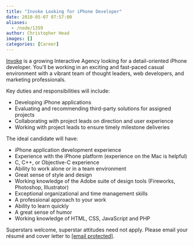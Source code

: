 ```yaml
---
title: "Invoke Looking for iPhone Developer"
date: 2010-05-07 07:57:00
aliases:
  - /node/1359
author: Christopher Head
images: []
categories: [Career]
---
```


[Invoke](http://invokemedia.com/) is a growing Interactive Agency looking for a detail-oriented iPhone developer. You'll be working in an exciting and fast-paced casual environment with a vibrant team of thought leaders, web developers, and marketing professionals.

Key duties and responsibilities will include:

- Developing iPhone applications
- Evaluating and recommending third-party solutions for assigned projects
- Collaborating with project leads on direction and user experience
- Working with project leads to ensure timely milestone deliveries

The ideal candidate will have:

- iPhone application development experience
- Experience with the iPhone platform (experience on the Mac is helpful)
- C, C++, or Objective-C experience
- Ability to work alone or in a team environment
- Great sense of style and design
- Working knowledge of the Adobe suite of design tools (Fireworks, Photoshop, Illustrator)
- Exceptional organizational and time management skills
- A professional approach to your work
- Ability to learn quickly
- A great sense of humor
- Working knowledge of HTML, CSS, JavaScript and PHP

Superstars welcome, superstar attitudes need not apply. Please email your résumé and cover letter to [\[email protected\]](/cdn-cgi/l/email-protection#224b55434c4c43554d5049624b4c544d49474f47464b430c414d4f).
